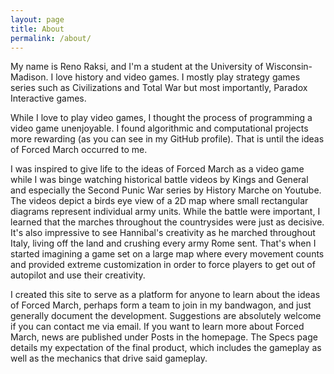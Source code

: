 ```yaml
---
layout: page
title: About
permalink: /about/
---
```


My name is Reno Raksi, and I'm a student at the University of Wisconsin-Madison. I love history and video games. I mostly play strategy games series such as Civilizations and Total War but most importantly, Paradox Interactive games.

While I love to play video games, I thought the process of programming a video game unenjoyable. I found algorithmic and computational projects more rewarding (as you can see in my GitHub profile). That is until the ideas of Forced March occurred to me.

I was inspired to give life to the ideas of Forced March as a video game while I was binge watching historical battle videos by Kings and General and especially the Second Punic War series by History Marche on Youtube. The videos depict a birds eye view of a 2D map where small rectangular diagrams represent individual army units. While the battle were important, I learned that the marches throughout the countrysides were just as decisive. It's also impressive to see Hannibal's creativity as he marched throughout Italy, living off the land and crushing every army Rome sent. That's when I started imagining a game set on a large map where every movement counts and provided extreme customization in order to force players to get out of autopilot and use their creativity.

I created this site to serve as a platform for anyone to learn about the ideas of Forced March, perhaps form a team to join in my bandwagon, and just generally document the development. Suggestions are absolutely welcome if you can contact me via email. If you want to learn more about Forced March, news are published under Posts in the homepage. The Specs page details my expectation of the final product, which includes the gameplay as well as the mechanics that drive said gameplay.